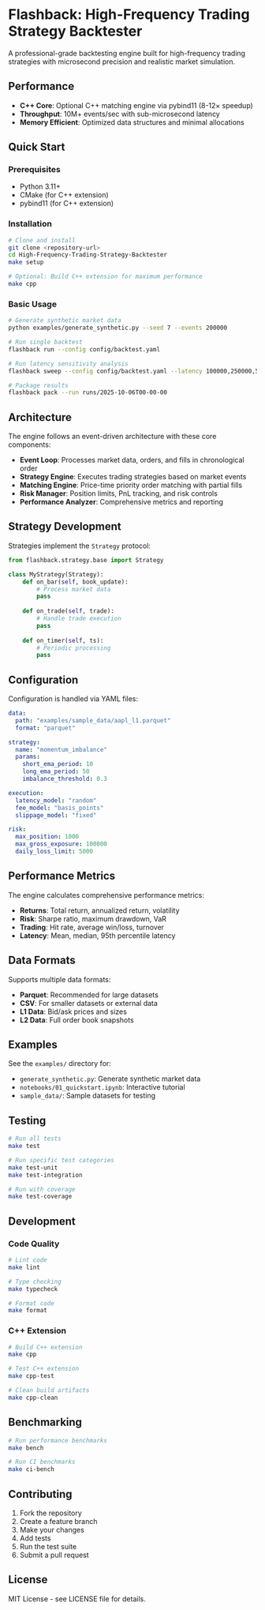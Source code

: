 # Flashback: High-Frequency Trading Strategy Backtester

A professional-grade backtesting engine built for high-frequency trading strategies with microsecond precision and realistic market simulation.

## Performance

- **C++ Core**: Optional C++ matching engine via pybind11 (8-12× speedup)
- **Throughput**: 10M+ events/sec with sub-microsecond latency
- **Memory Efficient**: Optimized data structures and minimal allocations

## Quick Start

### Prerequisites
- Python 3.11+
- CMake (for C++ extension)
- pybind11 (for C++ extension)

### Installation
```bash
# Clone and install
git clone <repository-url>
cd High-Frequency-Trading-Strategy-Backtester
make setup

# Optional: Build C++ extension for maximum performance
make cpp
```

### Basic Usage
```bash
# Generate synthetic market data
python examples/generate_synthetic.py --seed 7 --events 200000

# Run single backtest
flashback run --config config/backtest.yaml

# Run latency sensitivity analysis
flashback sweep --config config/backtest.yaml --latency 100000,250000,500000

# Package results
flashback pack --run runs/2025-10-06T00-00-00
```

## Architecture

The engine follows an event-driven architecture with these core components:

- **Event Loop**: Processes market data, orders, and fills in chronological order
- **Strategy Engine**: Executes trading strategies based on market events
- **Matching Engine**: Price-time priority order matching with partial fills
- **Risk Manager**: Position limits, PnL tracking, and risk controls
- **Performance Analyzer**: Comprehensive metrics and reporting

## Strategy Development

Strategies implement the `Strategy` protocol:

```python
from flashback.strategy.base import Strategy

class MyStrategy(Strategy):
    def on_bar(self, book_update):
        # Process market data
        pass
    
    def on_trade(self, trade):
        # Handle trade execution
        pass
    
    def on_timer(self, ts):
        # Periodic processing
        pass
```

## Configuration

Configuration is handled via YAML files:

```yaml
data:
  path: "examples/sample_data/aapl_l1.parquet"
  format: "parquet"

strategy:
  name: "momentum_imbalance"
  params:
    short_ema_period: 10
    long_ema_period: 50
    imbalance_threshold: 0.3

execution:
  latency_model: "random"
  fee_model: "basis_points"
  slippage_model: "fixed"

risk:
  max_position: 1000
  max_gross_exposure: 100000
  daily_loss_limit: 5000
```

## Performance Metrics

The engine calculates comprehensive performance metrics:

- **Returns**: Total return, annualized return, volatility
- **Risk**: Sharpe ratio, maximum drawdown, VaR
- **Trading**: Hit rate, average win/loss, turnover
- **Latency**: Mean, median, 95th percentile latency

## Data Formats

Supports multiple data formats:

- **Parquet**: Recommended for large datasets
- **CSV**: For smaller datasets or external data
- **L1 Data**: Bid/ask prices and sizes
- **L2 Data**: Full order book snapshots

## Examples

See the `examples/` directory for:

- `generate_synthetic.py`: Generate synthetic market data
- `notebooks/01_quickstart.ipynb`: Interactive tutorial
- `sample_data/`: Sample datasets for testing

## Testing

```bash
# Run all tests
make test

# Run specific test categories
make test-unit
make test-integration

# Run with coverage
make test-coverage
```

## Development

### Code Quality
```bash
# Lint code
make lint

# Type checking
make typecheck

# Format code
make format
```

### C++ Extension
```bash
# Build C++ extension
make cpp

# Test C++ extension
make cpp-test

# Clean build artifacts
make cpp-clean
```

## Benchmarking

```bash
# Run performance benchmarks
make bench

# Run CI benchmarks
make ci-bench
```

## Contributing

1. Fork the repository
2. Create a feature branch
3. Make your changes
4. Add tests
5. Run the test suite
6. Submit a pull request

## License

MIT License - see LICENSE file for details.